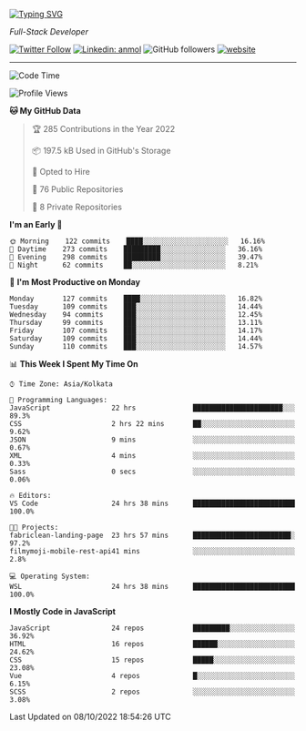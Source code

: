 [![Typing SVG](https://readme-typing-svg.herokuapp.com?lines=HI%2C+I'm+Tonal;I'm+a+Full+Stack+Developer)](https://git.io/typing-svg)

<p><em>Full-Stack Developer</em></p>

[![Twitter Follow](https://img.shields.io/twitter/follow/tonalmathew?style=flat)](https://twitter.com/intent/follow?screen_name=tonalmathew)
[![Linkedin: anmol](https://img.shields.io/badge/tonal-mathew?style=flat-square&logo=Linkedin&logoColor=white&link=https://www.linkedin.com/in/tonal-mathew/)](https://www.linkedin.com/in/tonal-mathew/)
![GitHub followers](https://img.shields.io/github/followers/tonalmathew?label=Follow&style=social)
[![website](https://img.shields.io/badge/Website-46a2f1.svg?&style=flat-square&logo=Google-Chrome&logoColor=white&link=http://tonalmathew.github.io/)](http://tonalmathew.github.io/)

---
<!--START_SECTION:waka-->
![Code Time](http://img.shields.io/badge/Code%20Time-777%20hrs%2032%20mins-blue)

![Profile Views](http://img.shields.io/badge/Profile%20Views-0-blue)

**🐱 My GitHub Data** 

> 🏆 285 Contributions in the Year 2022
 > 
> 📦 197.5 kB Used in GitHub's Storage 
 > 
> 💼 Opted to Hire
 > 
> 📜 76 Public Repositories 
 > 
> 🔑 8 Private Repositories  
 > 
**I'm an Early 🐤** 

```text
🌞 Morning    122 commits    ████░░░░░░░░░░░░░░░░░░░░░   16.16% 
🌆 Daytime    273 commits    █████████░░░░░░░░░░░░░░░░   36.16% 
🌃 Evening    298 commits    █████████░░░░░░░░░░░░░░░░   39.47% 
🌙 Night      62 commits     ██░░░░░░░░░░░░░░░░░░░░░░░   8.21%

```
📅 **I'm Most Productive on Monday** 

```text
Monday       127 commits    ████░░░░░░░░░░░░░░░░░░░░░   16.82% 
Tuesday      109 commits    ███░░░░░░░░░░░░░░░░░░░░░░   14.44% 
Wednesday    94 commits     ███░░░░░░░░░░░░░░░░░░░░░░   12.45% 
Thursday     99 commits     ███░░░░░░░░░░░░░░░░░░░░░░   13.11% 
Friday       107 commits    ███░░░░░░░░░░░░░░░░░░░░░░   14.17% 
Saturday     109 commits    ███░░░░░░░░░░░░░░░░░░░░░░   14.44% 
Sunday       110 commits    ███░░░░░░░░░░░░░░░░░░░░░░   14.57%

```


📊 **This Week I Spent My Time On** 

```text
⌚︎ Time Zone: Asia/Kolkata

💬 Programming Languages: 
JavaScript               22 hrs              ██████████████████████░░░   89.3% 
CSS                      2 hrs 22 mins       ██░░░░░░░░░░░░░░░░░░░░░░░   9.62% 
JSON                     9 mins              ░░░░░░░░░░░░░░░░░░░░░░░░░   0.67% 
XML                      4 mins              ░░░░░░░░░░░░░░░░░░░░░░░░░   0.33% 
Sass                     0 secs              ░░░░░░░░░░░░░░░░░░░░░░░░░   0.06%

🔥 Editors: 
VS Code                  24 hrs 38 mins      █████████████████████████   100.0%

🐱‍💻 Projects: 
fabriclean-landing-page  23 hrs 57 mins      ████████████████████████░   97.2% 
filmymoji-mobile-rest-api41 mins             ░░░░░░░░░░░░░░░░░░░░░░░░░   2.8%

💻 Operating System: 
WSL                      24 hrs 38 mins      █████████████████████████   100.0%

```

**I Mostly Code in JavaScript** 

```text
JavaScript               24 repos            █████████░░░░░░░░░░░░░░░░   36.92% 
HTML                     16 repos            ██████░░░░░░░░░░░░░░░░░░░   24.62% 
CSS                      15 repos            █████░░░░░░░░░░░░░░░░░░░░   23.08% 
Vue                      4 repos             █░░░░░░░░░░░░░░░░░░░░░░░░   6.15% 
SCSS                     2 repos             ░░░░░░░░░░░░░░░░░░░░░░░░░   3.08%

```



 Last Updated on 08/10/2022 18:54:26 UTC
<!--END_SECTION:waka-->
